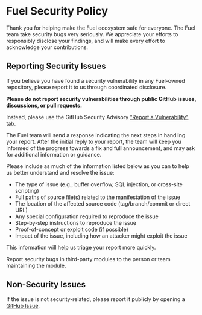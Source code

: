 # Fuel Security Policy

Thank you for helping make the Fuel ecosystem safe for everyone. The Fuel team take security bugs very seriously. We appreciate your efforts to responsibly disclose your findings, and will make every effort to acknowledge your contributions.

## Reporting Security Issues

If you believe you have found a security vulnerability in any Fuel-owned repository, please report it to us through coordinated disclosure.

**Please do not report security vulnerabilities through public GitHub issues, discussions, or pull requests.**

Instead, please use the GitHub Security Advisory ["Report a Vulnerability"](https://github.com/FuelLabs/fuels-ts/security/advisories/new) tab.

The Fuel team will send a response indicating the next steps in handling your report. After the initial reply to your report, the team will keep you informed of the progress towards a fix and full announcement, and may ask for additional information or guidance.

Please include as much of the information listed below as you can to help us better understand and resolve the issue:

* The type of issue (e.g., buffer overflow, SQL injection, or cross-site scripting)
* Full paths of source file(s) related to the manifestation of the issue
* The location of the affected source code (tag/branch/commit or direct URL)
* Any special configuration required to reproduce the issue
* Step-by-step instructions to reproduce the issue
* Proof-of-concept or exploit code (if possible)
* Impact of the issue, including how an attacker might exploit the issue

This information will help us triage your report more quickly.

Report security bugs in third-party modules to the person or team maintaining the module.

## Non-Security Issues

If the issue is not security-related, please report it publicly by opening a [GitHub Issue](https://github.com/FuelLabs/fuels-ts/issues/new).
